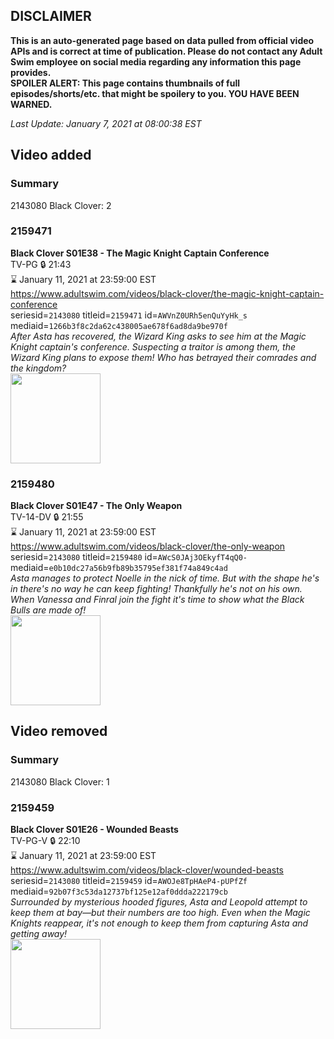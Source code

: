 ## DISCLAIMER
**This is an auto-generated page based on data pulled from official video APIs and is correct at time of publication. Please do not contact any Adult Swim employee on social media regarding any information this page provides.**  
**SPOILER ALERT: This page contains thumbnails of full episodes/shorts/etc. that might be spoilery to you. YOU HAVE BEEN WARNED.**  

_Last Update: January 7, 2021 at 08:00:38 EST_
## Video added
### Summary
2143080 Black Clover: 2  
### 2159471
**Black Clover S01E38 - The Magic Knight Captain Conference**  
TV-PG 🔒 21:43  
⌛ January 11, 2021 at 23:59:00 EST  
https://www.adultswim.com/videos/black-clover/the-magic-knight-captain-conference  
seriesid=`2143080` titleid=`2159471` id=`AWVnZ0URh5enQuYyHk_s` mediaid=`1266b3f8c2da62c438005ae678f6ad8da9be970f`  
_After Asta has recovered, the Wizard King asks to see him at the Magic Knight captain's conference. Suspecting a traitor is among them, the Wizard King plans to expose them! Who has betrayed their comrades and the kingdom?_  
<a href="https://i.cdn.turner.com/adultswim/big/image-upload/thumbnails/thumb-2_image-153720761361217.jpg"><img src="https://i.cdn.turner.com/adultswim/big/image-upload/thumbnails/thumb-2_image-153720761361217.jpg" height="144px" /></a>
### 2159480
**Black Clover S01E47 - The Only Weapon**  
TV-14-DV 🔒 21:55  
⌛ January 11, 2021 at 23:59:00 EST  
https://www.adultswim.com/videos/black-clover/the-only-weapon  
seriesid=`2143080` titleid=`2159480` id=`AWcS0JAj3OEkyfT4qQ0-` mediaid=`e0b10dc27a56b9fb89b35795ef381f74a849c4ad`  
_Asta manages to protect Noelle in the nick of time. But with the shape he's in there's no way he can keep fighting! Thankfully he's not on his own. When Vanessa and Finral join the fight it's time to show what the Black Bulls are made of!_  
<a href="https://i.cdn.turner.com/adultswim/big/image-upload/thumbnails/thumb-2_image-15432560274102.jpg"><img src="https://i.cdn.turner.com/adultswim/big/image-upload/thumbnails/thumb-2_image-15432560274102.jpg" height="144px" /></a>
## Video removed
### Summary
2143080 Black Clover: 1  
### 2159459
**Black Clover S01E26 - Wounded Beasts**  
TV-PG-V 🔒 22:10  
⌛ January 11, 2021 at 23:59:00 EST  
https://www.adultswim.com/videos/black-clover/wounded-beasts  
seriesid=`2143080` titleid=`2159459` id=`AWOJe8TpHAeP4-pUPfZf` mediaid=`92b07f3c53da12737bf125e12af0ddda222179cb`  
_Surrounded by mysterious hooded figures, Asta and Leopold attempt to keep them at bay—but their numbers are too high. Even when the Magic Knights reappear, it's not enough to keep them from capturing Asta and getting away!_  
<a href="https://i.cdn.turner.com/adultswim/big/image-upload/thumbnails/thumb-2_image-15295051883812.jpg"><img src="https://i.cdn.turner.com/adultswim/big/image-upload/thumbnails/thumb-2_image-15295051883812.jpg" height="144px" /></a>
